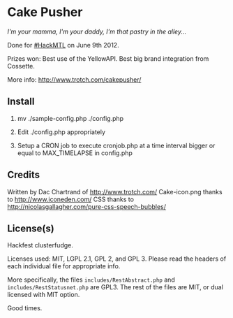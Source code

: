 Cake Pusher
===========

_I'm your mamma, I'm your daddy, I'm that pastry in the alley..._

Done for [#HackMTL](http://hackdays.ca/2012/06/hackmtl-the-hack-is-a-wrap/) on June 9th 2012.

Prizes won: Best use of the YellowAPI. Best big brand integration from Cossette.

More info: http://www.trotch.com/cakepusher/


Install
-------

1. mv ./sample-config.php ./config.php

2. Edit ./config.php appropriately

3. Setup a CRON job to execute cronjob.php at a time interval bigger or equal
   to MAX_TIMELAPSE in config.php


Credits
-------

Written by Dac Chartrand of http://www.trotch.com/
Cake-icon.png thanks to http://www.iconeden.com/
CSS thanks to http://nicolasgallagher.com/pure-css-speech-bubbles/


License(s)
----------

Hackfest clusterfudge.

Licenses used: MIT, LGPL 2.1, GPL 2, and GPL 3. Please read the headers of
each individual file for appropriate info.

More specifically, the files `includes/RestAbstract.php` and
`includes/RestStatusnet.php` are GPL3. The rest of the files are MIT, or
dual licensed with MIT option.

Good times.
